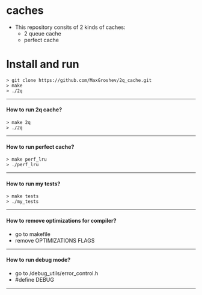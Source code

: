 # caches
- This repository consits of 2 kinds of caches:
    - 2 queue cache
    - perfect cache


# Install and run
```
> git clone https://github.com/MaxGroshev/2q_cache.git
> make
> ./2q
```
---

#### How to run 2q cache?
```
> make 2q
> ./2q
```
---

#### How to run perfect cache?
```
> make perf_lru
> ./perf_lru
```
---

#### How to run my tests?
```
> make tests
> ./my_tests
```
---

#### How to remove optimizations for compiler?
- go to makefile
- remove OPTIMIZATIONS FLAGS

---

#### How to run debug mode?
- go to /debug_utils/error_control.h
- #define DEBUG


---

